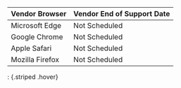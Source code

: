 | Vendor Browser | Vendor End of Support Date |
| ----------------------- | -------------------------- |
| Microsoft Edge | Not Scheduled |
| Google Chrome | Not Scheduled |
| Apple Safari | Not Scheduled |
| Mozilla Firefox | Not Scheduled |

: {.striped .hover}